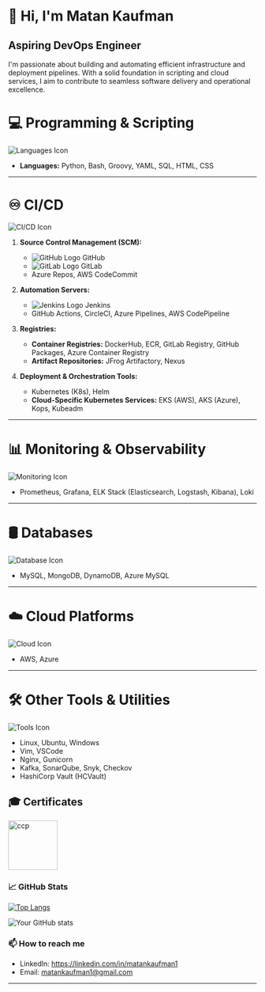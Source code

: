 # 👋 Hi, I'm Matan Kaufman
## Aspiring DevOps Engineer

I'm passionate about building and automating efficient infrastructure and deployment pipelines. With a solid foundation in scripting and cloud services, I aim to contribute to seamless software delivery and operational excellence.

# 💻 Programming & Scripting  
![Languages Icon](https://img.icons8.com/color/48/000000/code.png)  
- **Languages:** Python, Bash, Groovy, YAML, SQL, HTML, CSS  

---

# ♾️ CI/CD  
![CI/CD Icon](https://img.icons8.com/external-flaticons-lineal-color-flat-icons/64/000000/external-ci-devops-flaticons-lineal-color-flat-icons.png)  

1. **Source Control Management (SCM):**  
   - ![GitHub Logo](https://img.icons8.com/ios-filled/24/000000/github.png) GitHub  
   - ![GitLab Logo](https://img.icons8.com/color/24/000000/gitlab.png) GitLab  
   - Azure Repos, AWS CodeCommit  

2. **Automation Servers:**  
   - ![Jenkins Logo](https://img.icons8.com/color/24/000000/jenkins.png) Jenkins  
   - GitHub Actions, CircleCI, Azure Pipelines, AWS CodePipeline  

3. **Registries:**  
   - **Container Registries:** DockerHub, ECR, GitLab Registry, GitHub Packages, Azure Container Registry  
   - **Artifact Repositories:** JFrog Artifactory, Nexus  

4. **Deployment & Orchestration Tools:**  
   - Kubernetes (K8s), Helm  
   - **Cloud-Specific Kubernetes Services:** EKS (AWS), AKS (Azure), Kops, Kubeadm  

---

# 📊 Monitoring & Observability  
![Monitoring Icon](https://img.icons8.com/external-flatart-icons-flat-flatarticons/64/000000/external-monitoring-devops-flatart-icons-flat-flatarticons.png)  
- Prometheus, Grafana, ELK Stack (Elasticsearch, Logstash, Kibana), Loki  

---

# 🛢️ Databases  
![Database Icon](https://img.icons8.com/color/48/000000/database.png)  
- MySQL, MongoDB, DynamoDB, Azure MySQL  

---

# ☁️ Cloud Platforms  
![Cloud Icon](https://img.icons8.com/ios-filled/50/000000/cloud.png)  
- AWS, Azure  

---

# 🛠️ Other Tools & Utilities  
![Tools Icon](https://img.icons8.com/external-smashingstocks-flat-smashing-stocks/66/000000/external-tools-construction-smashingstocks-flat-smashing-stocks.png)  
- Linux, Ubuntu, Windows  
- Vim, VSCode  
- Nginx, Gunicorn  
- Kafka, SonarQube, Snyk, Checkov  
- HashiCorp Vault (HCVault)  


## 🎓 Certificates
<a href="https://www.credly.com/badges/7a1492e3-a1f0-40c0-84b7-28b3681ad5b3/public_url" target="_blank" rel="noreferrer"> <img src="https://d1.awsstatic.com/training-and-certification/certification-badges/AWS-Certified-Cloud-Practitioner_badge.634f8a21af2e0e956ed8905a72366146ba22b74c.png" alt="ccp" width="100" height="100"/> </a>


### 📈 GitHub Stats
[![Top Langs](https://github-readme-stats.vercel.app/api/top-langs/?username=matankaufman1&layout=donut&theme=dracula)](https://github.com/matankaufman1/github-readme-stats)

![Your GitHub stats](https://github-readme-stats.vercel.app/api?username=matankaufman1&show_icons=true&theme=dracula)

### 📫 How to reach me
- LinkedIn: https://linkedin.com/in/matankaufman1
- Email: matankaufman1@gmail.com


---
